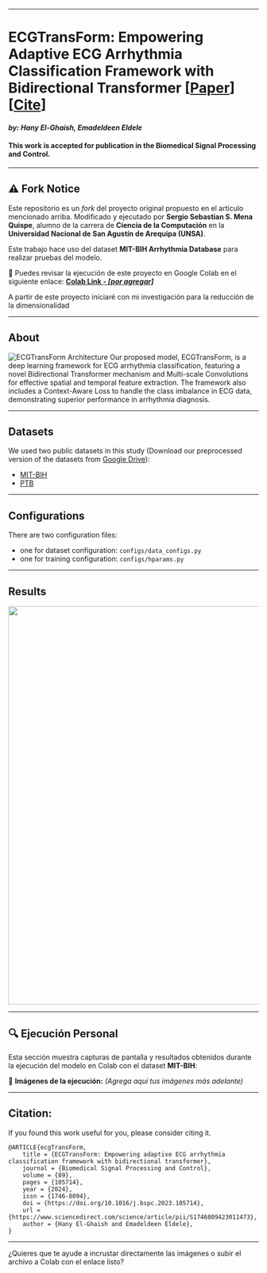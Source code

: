
---

# ECGTransForm: Empowering Adaptive ECG Arrhythmia Classification Framework with Bidirectional Transformer \[[Paper](https://www.sciencedirect.com/science/article/pii/S1746809423011473)] \[[Cite](#citation)]

#### *by: Hany El-Ghaish, Emadeldeen Eldele*

#### This work is accepted for publication in the Biomedical Signal Processing and Control.

---

## ⚠️ Fork Notice

Este repositorio es un *fork* del proyecto original propuesto en el artículo mencionado arriba.
Modificado y ejecutado por **Sergio Sebastian S. Mena Quispe**, alumno de la carrera de **Ciencia de la Computación** en la **Universidad Nacional de San Agustín de Arequipa (UNSA)**.

Este trabajo hace uso del dataset **MIT-BIH Arrhythmia Database** para realizar pruebas del modelo.

🔗 Puedes revisar la ejecución de este proyecto en Google Colab en el siguiente enlace:
**[Colab Link - *\[por agregar\]*](#)**


A partir de este proyecto iniciaré con mi investigación para la reducción de la dimensionalidad

---

## About

![ECGTransForm Architecture](misc/ecgTransform.png)
Our proposed model, ECGTransForm, is a deep learning framework for ECG arrhythmia classification, featuring a novel Bidirectional Transformer mechanism and Multi-scale Convolutions for effective spatial and temporal feature extraction. The framework also includes a Context-Aware Loss to handle the class imbalance in ECG data, demonstrating superior performance in arrhythmia diagnosis.

---

## Datasets

We used two public datasets in this study (Download our preprocessed version of the datasets from [Google Drive](https://drive.google.com/drive/folders/1hnzoYfipi9xqDJfc2R0hfLAcon6k71XZ)):

* [MIT-BIH](https://www.physionet.org/content/mitdb/1.0.0/)
* [PTB](https://physionet.org/content/ptbdb/1.0.0/)

---

## Configurations

There are two configuration files:

* one for dataset configuration: `configs/data_configs.py`
* one for training configuration: `configs/hparams.py`

---

## Results

<p align="center">
<img src="misc/ecgTransform_res.png" width="800" class="center">
</p>

---

## 🔍 Ejecución Personal

Esta sección muestra capturas de pantalla y resultados obtenidos durante la ejecución del modelo en Colab con el dataset **MIT-BIH**:

📸 **Imágenes de la ejecución:**
*(Agrega aquí tus imágenes más adelante)*

---

## Citation:

If you found this work useful for you, please consider citing it.

```
@ARTICLE{ecgTransForm,
    title = {ECGTransForm: Empowering adaptive ECG arrhythmia classification framework with bidirectional transformer},
    journal = {Biomedical Signal Processing and Control},
    volume = {89},
    pages = {105714},
    year = {2024},
    issn = {1746-8094},
    doi = {https://doi.org/10.1016/j.bspc.2023.105714}, 
    url = {https://www.sciencedirect.com/science/article/pii/S1746809423011473},
    author = {Hany El-Ghaish and Emadeldeen Eldele},
}
```

---

¿Quieres que te ayude a incrustar directamente las imágenes o subir el archivo a Colab con el enlace listo?
